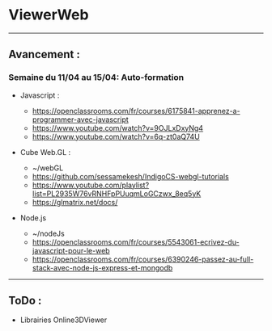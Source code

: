 # ViewerWeb

---

## Avancement :

### Semaine du 11/04 au 15/04: Auto-formation

- Javascript :

  - https://openclassrooms.com/fr/courses/6175841-apprenez-a-programmer-avec-javascript
  - https://www.youtube.com/watch?v=9OJLxDxyNg4
  - https://www.youtube.com/watch?v=6q-zt0aQ74U

- Cube Web.GL :

  - ~/webGL
  - https://github.com/sessamekesh/IndigoCS-webgl-tutorials
  - https://www.youtube.com/playlist?list=PL2935W76vRNHFpPUuqmLoGCzwx_8eq5yK
  - https://glmatrix.net/docs/

- Node.js
  - ~/nodeJs
  - https://openclassrooms.com/fr/courses/5543061-ecrivez-du-javascript-pour-le-web
  - https://openclassrooms.com/fr/courses/6390246-passez-au-full-stack-avec-node-js-express-et-mongodb

---

## ToDo :

- Librairies Online3DViewer
